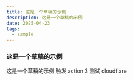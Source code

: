 ```yaml
---
title: 这是一个草稿的示例
description: 这是一个草稿的示例
date: 2025-04-23
tags:
  - sample
---
```


### 这是一个草稿的示例

这是一个草稿的示例
触发 action 3 测试 cloudflare

